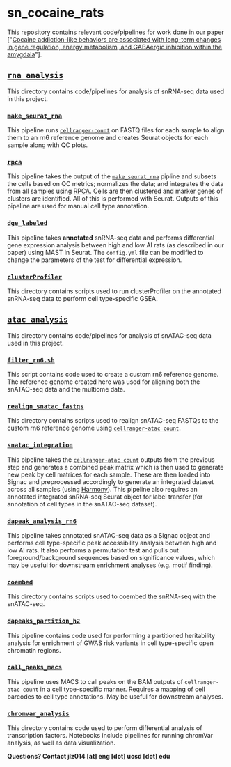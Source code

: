 # sn_cocaine_rats

This repository contains relevant code/pipelines for work done in our paper ["[Cocaine addiction-like behaviors are associated with long-term changes in gene regulation, energy metabolism, and GABAergic inhibition within the amygdala](https://www.nature.com/articles/s41593-023-01452-y)"].

## [`rna_analysis`](https://github.com/mcvickerlab/sn_cocaine_rats/tree/master/rna_analysis)
This directory contains code/pipelines for analysis of snRNA-seq data used in this project. 

### [`make_seurat_rna`](https://github.com/mcvickerlab/sn_cocaine_rats/tree/master/rna_analysis/make_seurat_rna)
This pipeline runs [`cellranger-count`](https://support.10xgenomics.com/single-cell-gene-expression/software/pipelines/latest/using/count#cr-count) on FASTQ files for each sample to align them to an rn6 reference genome and creates Seurat objects for each sample along with QC plots.

### [`rpca`](https://github.com/mcvickerlab/sn_cocaine_rats/tree/master/rna_analysis/dge_labeled)
This pipeline takes the output of the [`make_seurat_rna`](https://github.com/mcvickerlab/sn_cocaine_rats/tree/master/rna_analysis/make_seurat_rna) pipline and subsets the cells based on QC metrics; normalizes the data; and integrates the data from all samples using [RPCA](https://satijalab.org/seurat/articles/integration_rpca.html). Cells are then clustered and marker genes of clusters are identified. All of this is performed with Seurat. Outputs of this pipeline are used for manual cell type annotation. 

### [`dge_labeled`](https://github.com/mcvickerlab/sn_cocaine_rats/tree/master/rna_analysis/dge_labeled)
This pipeline takes **annotated** snRNA-seq data and performs differential gene expression analysis between high and low AI rats (as described in our paper) using MAST in Seurat. The `config.yml` file can be modified to change the parameters of the test for differential expression. 

### [`clusterProfiler`](https://github.com/mcvickerlab/sn_cocaine_rats/tree/master/rna_analysis/clusterProfiler/scripts)
This directory contains scripts used to run clusterProfiler on the annotated snRNA-seq data to perform cell type-specific GSEA. 

## [`atac_analysis`](https://github.com/mcvickerlab/sn_cocaine_rats/tree/master/atac_analysis)
This directory contains code/pipelines for analysis of snATAC-seq data used in this project.

### [`filter_rn6.sh`](https://github.com/mcvickerlab/sn_cocaine_rats/blob/master/atac_analysis/filter_rn6.sh)
This script contains code used to create a custom rn6 reference genome. The reference genome created here was used for aligning both the snATAC-seq data and the multiome data.

### [`realign_snatac_fastqs`](https://github.com/mcvickerlab/sn_cocaine_rats/tree/master/atac_analysis/realign_snatac_fastqs)
This directory contains scripts used to realign snATAC-seq FASTQs to the custom rn6 reference genome using [`cellranger-atac count`](https://support.10xgenomics.com/single-cell-atac/software/pipelines/latest/using/count).

### [`snatac_integration`](https://github.com/mcvickerlab/sn_cocaine_rats/tree/master/atac_analysis/snatac_integration)
This pipeline takes the [`cellranger-atac count`](https://support.10xgenomics.com/single-cell-atac/software/pipelines/latest/using/count) outputs from the previous step and generates a combined peak matrix which is then used to generate new peak by cell matrices for each sample. These are then loaded into Signac and preprocessed accordingly to generate an integrated dataset across all samples (using [Harmony](https://portals.broadinstitute.org/harmony/articles/quickstart.html)). This pipeline also requires an annotated integrated snRNA-seq Seurat object for label transfer (for annotation of cell types in the snATAC-seq dataset).

### [`dapeak_analysis_rn6`](https://github.com/mcvickerlab/sn_cocaine_rats/tree/master/atac_analysis/dapeak_analysis_rn6)
This pipeline takes annotated snATAC-seq data as a Signac object and performs cell type-specific peak accessibility analysis between high and low AI rats. It also performs a permutation test and pulls out foreground/background sequences based on significance values, which may be useful for downstream enrichment analyses (e.g. motif finding).

### [`coembed`](https://github.com/mcvickerlab/sn_cocaine_rats/tree/master/atac_analysis)
This directory contains scripts used to coembed the snRNA-seq with the snATAC-seq.

### [`dapeaks_partition_h2`](https://github.com/mcvickerlab/sn_cocaine_rats/tree/master/atac_analysis/dapeaks_partition_h2)
This pipeline contains code used for performing a partitioned heritability analysis for enrichment of GWAS risk variants in cell type-specific open chromatin regions.

### [`call_peaks_macs`](https://github.com/mcvickerlab/sn_cocaine_rats/tree/master/atac_analysis/call_peaks_macs)
This pipeline uses MACS to call peaks on the BAM outputs of `cellranger-atac count` in a cell type-specific manner. Requires a mapping of cell barcodes to cell type annotations. May be useful for downstream analyses. 

### [`chromvar_analysis`](https://github.com/mcvickerlab/sn_cocaine_rats/tree/master/atac_analysis/chromvar_analysis)
This directory contains code used to perform differential analysis of transcription factors. Notebooks include pipelines for running chromVar analysis, as well as data visualization.


**Questions? Contact jlz014 [at] eng [dot] ucsd [dot] edu**
